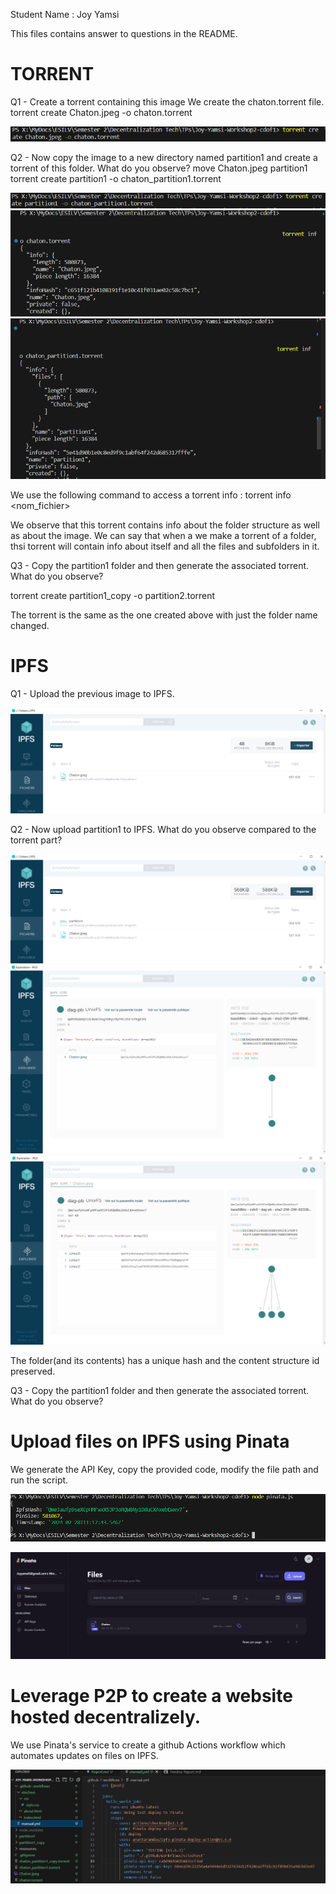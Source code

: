 Student Name : Joy Yamsi

This files contains answer to questions in the README.

# TORRENT  
Q1 - Create a torrent containing this image
We create the chaton.torrent file.
torrent create Chaton.jpeg -o chaton.torrent

![creating chaton torrent](report_images\image.png)


Q2 - Now copy the image to a new directory named partition1 and create a torrent of this folder. What do you observe?
move Chaton.jpeg partition1
torrent create partition1 -o chaton_partition1.torrent

![creating partition torrent](report_images\image-1.png)
![torrent info chaton.torrent](report_images\image-2.png)
![torrent info chaton_partition1.torrent](report_images\image-3.png)

We use the following command to access a torrent info : 
torrent info <nom_fichier>

We observe that this torrent contains info about the folder structure as well as about the image. 
We can say that when a we make a torrent of a folder, thsi torrent will contain info about itself and all the files and subfolders in it.


Q3 - Copy the partition1 folder and then generate the associated torrent. What do you observe?
 
torrent create partition1_copy -o partition2.torrent

The torrent is the same as the one created above with just the folder name changed.

# IPFS
Q1 - Upload the previous image to IPFS.

![uploaaded image to IPFS](report_images\image-4.png)

Q2 - Now upload partition1 to IPFS. What do you observe compared to the torrent part?

![importer folder to IPFS](report_images\image-5.png)
![exploring partition folder](report_images\image-6.png)
![exploring partition folder](report_images\image-7.png)

The folder(and its contents) has a unique hash and the content structure id preserved.

Q3 - Copy the partition1 folder and then generate the associated torrent. What do you observe?


# Upload files on IPFS using Pinata
We generate the API Key, copy the provided code, modify the file path and run the script.

![uploading to pinata](report_images\image-8.png)

![file on pinata](report_images\image-9.png)

# Leverage P2P to create a website hosted decentralizely.
We use Pinata's service to create a github Actions workflow which automates updates on files on IPFS.

![pinata automation](report_images\image-10.png)

```


